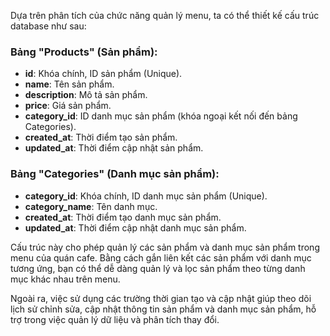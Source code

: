 Dựa trên phân tích của chức năng quản lý menu, ta có thể thiết kế cấu trúc database như sau:

### Bảng "Products" (Sản phẩm):

- **id**: Khóa chính, ID sản phẩm (Unique).
- **name**: Tên sản phẩm.
- **description**: Mô tả sản phẩm.
- **price**: Giá sản phẩm.
- **category_id**: ID danh mục sản phẩm (khóa ngoại kết nối đến bảng Categories).
- **created_at**: Thời điểm tạo sản phẩm.
- **updated_at**: Thời điểm cập nhật sản phẩm.

### Bảng "Categories" (Danh mục sản phẩm):

- **category_id**: Khóa chính, ID danh mục sản phẩm (Unique).
- **category_name**: Tên danh mục.
- **created_at**: Thời điểm tạo danh mục sản phẩm.
- **updated_at**: Thời điểm cập nhật danh mục sản phẩm.

Cấu trúc này cho phép quản lý các sản phẩm và danh mục sản phẩm trong menu của quán cafe. Bằng cách gắn liên kết các sản phẩm với danh mục tương ứng, bạn có thể dễ dàng quản lý và lọc sản phẩm theo từng danh mục khác nhau trên menu.

Ngoài ra, việc sử dụng các trường thời gian tạo và cập nhật giúp theo dõi lịch sử chỉnh sửa, cập nhật thông tin sản phẩm và danh mục sản phẩm, hỗ trợ trong việc quản lý dữ liệu và phân tích thay đổi.